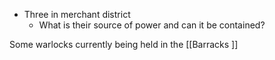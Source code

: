 - Three in merchant district
	- What is their source of power and can it be contained?

Some warlocks currently being held in the [[Barracks ]]